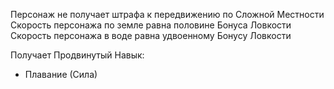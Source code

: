 Персонаж не получает штрафа к передвижению по Сложной Местности
Скорость персонажа по земле равна половине Бонуса Ловкости
Скорость персонажа в воде равна удвоенному Бонусу Ловкости

Получает Продвинутый Навык:  
- Плавание (Сила)